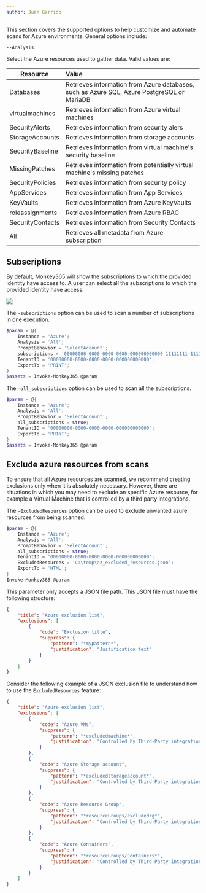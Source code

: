 ```yaml
---
author: Juan Garrido
---
```


This section covers the supported options to help customize and automate scans for Azure environments. General options include:

 ```--Analysis```

Select the Azure resources used to gather data. Valid values are:

| Resource        | Value         |
| --------------- |:-------------|
| Databases       | Retrieves information from Azure databases, such as Azure SQL, Azure PostgreSQL or MariaDB |
| virtualmachines | Retrieves information from Azure virtual machines |
| SecurityAlerts | Retrieves information from security alers      |
| StorageAccounts | Retrieves information from storage accounts      |
| SecurityBaseline | Retrieves information from virtual machine's security baseline      |
| MissingPatches | Retrieves information from potentially virtual machine's missing patches      |
| SecurityPolicies | Retrieves information from security policy      |
| AppServices | Retrieves information from App Services      |
| KeyVaults | Retrieves information from Azure KeyVaults      |
| roleassignments | Retrieves information from Azure RBAC      |
| SecurityContacts | Retrieves information from Security Contacts      |
| All | Retrieves all metadata from Azure subscription      |

## Subscriptions

By default, Monkey365 will show the subscriptions to which the provided identity have access to. A user can select all the subscriptions to which the provided identity have access.

![](../assets/images/subscription.png)


The ```-subscriptions``` option can be used to scan a number of subscriptions in one execution.

``` powershell
$param = @{
    Instance = 'Azure';
    Analysis = 'All';
    PromptBehavior = 'SelectAccount';
    subscriptions = '00000000-0000-0000-0000-000000000000 11111111-1111-1111-1111-111111111111';
    TenantID = '00000000-0000-0000-0000-000000000000';
    ExportTo = 'PRINT';
}
$assets = Invoke-Monkey365 @param
```

The ```-all_subscriptions``` option can be used to scan all the subscriptions.

``` powershell
$param = @{
    Instance = 'Azure';
    Analysis = 'All';
    PromptBehavior = 'SelectAccount';
    all_subscriptions = $true;
    TenantID = '00000000-0000-0000-0000-000000000000';
    ExportTo = 'PRINT';
}
$assets = Invoke-Monkey365 @param
```

## Exclude azure resources from scans

To ensure that all Azure resources are scanned, we recommend creating exclusions only when it is absolutely necessary. However, there are situations in which you may need to exclude an specific Azure resource, for example a Virtual Machine that is controlled by a third party integrations. 

The ```-ExcludedResources``` option can be used to exclude unwanted azure resources from being scanned.

``` powershell
$param = @{
    Instance = 'Azure';
    Analysis = 'All';
    PromptBehavior = 'SelectAccount';
    all_subscriptions = $true;
    TenantID = '00000000-0000-0000-0000-000000000000';
	ExcludedResources = 'C:\temp\az_excluded_resources.json';
    ExportTo = 'HTML';
}
Invoke-Monkey365 @param
```

This parameter only accepts a JSON file path. This JSON file must have the following structure:

``` json
{
    "title": "Azure exclusion list",
    "exclusions": [
        {
            "code": "Exclusion title",
            "suppress": {
                "pattern": "*mypattern*",
                "justification": "Justification text"
            }
        }
    ]
}
```

Consider the following example of a JSON exclusion file to understand how to use the ```ExcludedResources``` feature:

``` json
{
    "title": "Azure exclusion list",
    "exclusions": [
        {
            "code": "Azure VMs",
            "suppress": {
                "pattern": "*excludedmachine*",
                "justification": "Controlled by Third-Party integrations"
            }
        },
		{
            "code": "Azure Storage account",
            "suppress": {
                "pattern": "*excludedstorageaccount*",
                "justification": "Controlled by Third-Party integrations"
            }
        },
		{
            "code": "Azure Resource Group",
            "suppress": {
                "pattern": "*resourceGroups/excludedrg*",
                "justification": "Controlled by Third-Party integrations"
            }
        },
		{
            "code": "Azure Containers",
            "suppress": {
                "pattern": "*resourceGroups/Containers*",
                "justification": "Controlled by Third-Party integrations"
            }
        }
    ]
}

```
